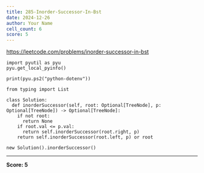 ```yaml
---
title: 285-Inorder-Successor-In-Bst
date: 2024-12-26
author: Your Name
cell_count: 6
score: 5
---
```


https://leetcode.com/problems/inorder-successor-in-bst


```
import pyutil as pyu
pyu.get_local_pyinfo()
```


```
print(pyu.ps2("python-dotenv"))
```


```
from typing import List
```


```
class Solution:
  def inorderSuccessor(self, root: Optional[TreeNode], p: Optional[TreeNode]) -> Optional[TreeNode]:
    if not root:
      return None
    if root.val <= p.val:
      return self.inorderSuccessor(root.right, p)
    return self.inorderSuccessor(root.left, p) or root
```


```
new Solution().inorderSuccessor()
```


---
**Score: 5**